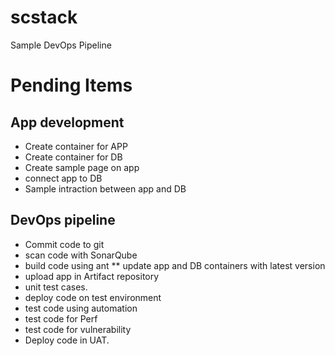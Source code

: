 # scstack
Sample DevOps Pipeline

# Pending Items

## App development
* Create container for APP
* Create container for DB
* Create sample page on app
* connect app to DB
* Sample intraction between app and DB

## DevOps pipeline
* Commit code to git
* scan code with SonarQube
* build code using ant
** update app and DB containers with latest version
* upload app in Artifact repository
* unit test cases.
* deploy code on test environment
* test code using automation
* test code for Perf
* test code for vulnerability
* Deploy code in UAT.

